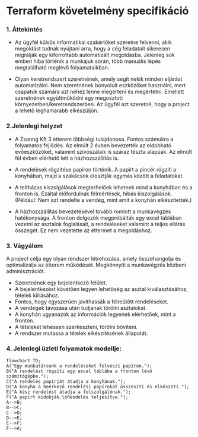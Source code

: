 # Terraform követelmény specifikáció

### 1. Áttekintés
- Az ügyfél külsős informatikai szakértőket szeretne felvenni, akik megoldást tudnak nyújtani arra, hogy a cég feladatait sikeresen migrálják egy kiforrottabb automatizált megoldásba. 
Jelenleg sok emberi hiba történik a munkájuk során, több manuális lépés megtalálható meglévő folyamataikban.

- Olyan keretrendszert szeretnének, amely segít nekik minden eljárást automatizálni. 
Nem szeretnének bonyolult eszközöket használni, mert csapatuk számára azt nehéz lenne megérteni és megértetni. Emellett szeretnének együttműködni egy megosztott környezetben/keretrendszerben. 
Az ügyfél azt szeretné, hogy a project a lehető leghamarabb elkészüljön. 

### 2.Jelenlegi helyzet
- A Zsanng Kft 3 étterem többségi tulajdonosa. Fontos számukra a folyamatos fejlődés. Az elmúlt 2 évben bevezették az eldobható evőeszközöket, valamint szívószálaik is száraz tészta alapúak. Az elmúlt fél évben elérhető lett a házhozszállítás is.

- A rendelések rögzítése papíron történik. A papírt a pincér rögzíti a konyhában, majd a szakácsok elosztják egymás között a feladatokat. 
  
- A teltházas kiszolgálások megterhelőek lehetnek mind a konyhában és a fronton is. Ezáltal előfordulnak félreértések, hibás kiszolgálások.(Például: Nem azt rendelte a vendég, mint amit a konyhán elkészítettek.)

- A házhozszállítás bevezetésével tovább romlott a munkavégzés hatékonysága. A fronton dolgozók megpróbálták egy excel táblában vezetni az asztalok foglalásait, a rendeléseket valamint a teljes ellátás összegét. Ez nem vezetette az éttermet a megoldáshoz.

### 3. Vágyálom
A project célja egy olyan rendszer létrehozása, amely összehangolja és optimalizálja az étterem működését. Megkönnyíti a munkavégzés közbeni adminisztrációt. 

- Szeretnének egy bejelentkező felület.
- A bejelentkezést követően legyen lehetőség az asztal kiválasztásához, tételek kiírásához.
- Fontos, hogy egyszerűen javíthassák a félreütött rendeléseket.
- A vendégek távozása után tudjanak törölni asztalokat.
- A konyhán ugyanazok az információk legyenek elérhetőek, mint a fronton.
- A tételeket lehessen szerkeszteni, törölni bővíteni.
- A rendszer mutassa a tételek elkészítésének állapotát.

### 4. Jelenlegi üzleti folyamatok modellje:
```mermaid
flowchart TD;
A("Egy munkatársunk a rendeléseket felveszi papíron.");
B("A rendelést rögzíti egy excel táblába a fronton lévő számítógépbe.");
C("A rendelés papírját átadja a konyhának.");
D("A konyha a beérkező rendelési papírokat összesíti és elkészíti.");
E("A kész rendelést átadja a felszolgálónak.");
F("A papírt kidobják.\nRendelés teljesítve.");
A-->B;
B-->C;
C-->D;
D-->E;
E-->F;
F-->A;
```
